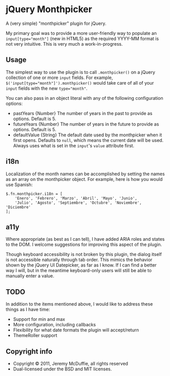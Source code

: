 jQuery Monthpicker
==================

A (very simple) "monthpicker" plugin for jQuery.

My primary goal was to provide a more user-friendly way to populate an `input[type="month"]` (new in HTML5)
as the required YYYY-MM format is not very intuitive. This is very much a work-in-progress.

Usage
-----

The simplest way to use the plugin is to call `.monthpicker()` on a jQuery collection of one or more `input` fields.
For example, `$('input[type="month"]').monthpicker()` would take care of all of your `input` fields with the new `type="month"`.

You can also pass in an object literal with any of the following configuration options:

* pastYears {Number} The number of years in the past to provide as options. Default is 5.
* futureYears {Number} The number of years in the future to provide as options. Default is 5.
* defaultValue {String} The default date used by the monthpicker when it first opens.
Defaults to `null`, which means the current date will be used.
Always uses what is set in the `input`'s `value` attribute first.

i18n
----

Localization of the month names can be accomplished by setting the names as an array on the monthpicker object.
For example, here is how you would use Spanish:

	$.fn.monthpicker.i18n = [
		'Enero', 'Febrero', 'Marzo', 'Abril', 'Mayo', 'Junio',
		'Julio', 'Agosto', 'Septiembre', 'Octubre', 'Noviembre', 'Diciembre'
	];

a11y
----

Where appropriate (as best as I can tell), I have added ARIA roles and states to the DOM.
I welcome suggestions for improving this aspect of the plugin.

Though keyboard accessibility is not broken by this plugin, the dialog itself is not accessible naturally through tab order.
This mimics the behavior shown by the jQuery UI Datepicker, as far as I know.
If I can find a better way I will, but in the meantime keyboard-only users will still be able to manually enter a value.

TODO
----

In addition to the items mentioned above, I would like to address these things as I have time:

* Support for min and max
* More configuration, including callbacks
* Flexibility for what date formats the plugin will accept/return
* ThemeRoller support

Copyright info
--------------

* Copyright &copy; 2011, Jeremy McDuffie, all rights reserved
* Dual-licensed under the BSD and MIT licenses.